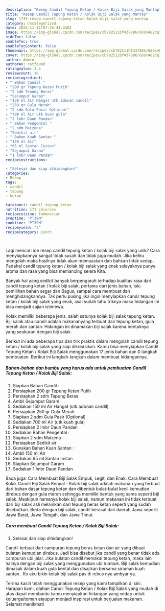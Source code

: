 ```yaml
---
description: "Resep Candil Tepung Ketan / Kolak Biji Salak yang Mantap"
title: "Resep Candil Tepung Ketan / Kolak Biji Salak yang Mantap"
slug: 1735-resep-candil-tepung-ketan-kolak-biji-salak-yang-mantap
category: Uncategorized
date: 2022-11-11T07:46:41.348Z
image: https://img-global.cpcdn.com/recipes/cb782511bf437886/680x482cq70/candil-tepung-ketan-kolak-biji-salak-foto-resep-utama.jpg
hideToc: false
enableToc: true
enableTocContent: false
thumbnail: https://img-global.cpcdn.com/recipes/cb782511bf437886/680x482cq70/candil-tepung-ketan-kolak-biji-salak-foto-resep-utama.jpg
cover: https://img-global.cpcdn.com/recipes/cb782511bf437886/680x482cq70/candil-tepung-ketan-kolak-biji-salak-foto-resep-utama.jpg
author: Admin
authorAv: notfound
ratingvalue: 3.4
reviewcount: 16
recipeingredient:
- " Bahan Candil "
- "200 gr Tepung Ketan Putih"
- "2 sdm Tepung Beras"
- "Sejumput Garam"
- "150 ml Air Hangat utk adonan candil"
- "250 gr Gula Merah"
- "2 sdm Gula Pasir Optional"
- "700 ml Air utk kuah gula"
- "2 lmbr Daun Pandan"
- " Bahan Pengental "
- "2 sdm Maizena"
- "Sedikit air"
- " Bahan Kuah Santan "
- "150 ml Air"
- "65 ml Santan Instan"
- "Sejumput Garam"
- "1 lmbr Daun Pandan"
recipeinstructions:

- "Selesai dan siap dihidangkan!"
categories:
- Resep
tags:
- candil
- tepung
- ketan

katakunci: candil tepung ketan 
nutrition: 171 calories
recipecuisine: Indonesian
preptime: "PT19M"
cooktime: "PT39M"
recipeyield: "3"
recipecategory: Lunch

---
```





Lagi mencari ide resep candil tepung ketan / kolak biji salak yang unik? Cara menyiapkannya sangat tidak susah dan tidak juga mudah. Jika keliru mengolah maka hasilnya tidak akan memuaskan dan bahkan tidak sedap. Padahal candil tepung ketan / kolak biji salak yang enak selayaknya punya aroma dan rasa yang bisa memancing selera Kita.





Banyak hal yang sedikit banyak berpengaruh terhadap kualitas rasa dari candil tepung ketan / kolak biji salak, pertama dari jenis bahan, lalu pemilihan bahan segar dan Bagus, sampai cara membuat dan menghidangkannya. Tak perlu pusing jika ingin menyiapkan candil tepung ketan / kolak biji salak yang enak,      asal sudah tahu triknya maka hidangan ini bisa menjadi sajian istimewa.














Kolak memiliki beberapa jenis, salah satunya kolak biji salak tepung ketan. Biji salak atau candil adalah makananyang terbuat dari tepung ketan, gula merah dan santan. Hidangan ini dinamakan biji salak karena bentuknya yang seukuran dengan biji salak.






Berikut ini ada beberapa tips dan trik praktis dalam mengolah candil tepung ketan / kolak biji salak yang siap dikreasikan. Kamu bisa menyiapkan Candil Tepung Ketan / Kolak Biji Salak menggunakan 17 jenis bahan dan 0 langkah pembuatan. Berikut ini langkah-langkah dalam membuat hidangannya.

<!--inarticleads1-->

##### Bahan-bahan dan bumbu yang harus ada untuk pembuatan Candil Tepung Ketan / Kolak Biji Salak:

1. Siapkan  Bahan Candil :
1. Persiapkan 200 gr Tepung Ketan Putih
1. Persiapkan 2 sdm Tepung Beras
1. Ambil Sejumput Garam
1. Sediakan 150 ml Air Hangat (utk adonan candil)
1. Persiapkan 250 gr Gula Merah
1. Siapkan 2 sdm Gula Pasir (Optional)
1. Sediakan 700 ml Air (utk kuah gula)
1. Persiapkan 2 lmbr Daun Pandan
1. Sediakan  Bahan Pengental :
1. Siapkan 2 sdm Maizena
1. Persiapkan Sedikit air
1. Gunakan  Bahan Kuah Santan :
1. Ambil 150 ml Air
1. Sediakan 65 ml Santan Instan
1. Siapkan Sejumput Garam
1. Sediakan 1 lmbr Daun Pandan


Baca juga: Cara Membuat Biji Salak Empuk, Legit, dan Enak. Cara Membuat Kolak Candil Biji Salak Kenyal - Kolak biji salak adalah makanan yang terbuat dari bahan dasar tepung ketan dan dibentuk bulat-bulat kecil kemudian direbus dengan gula merah sehingga memiliki bentuk yang sama seperti biji salak. Meskipun namanya kolak biji salak, namun makanan ini tidak terbuat dari biji salak asli melainkan dari tepung beras ketan seperti yang sudah disebutkan. Beda dengan biji salak, candil berasal dari daerah Jawa seperti Jawa Barat, Jawa Tengah, dan Jawa Timur. 

<!--inarticleads2-->

##### Cara membuat Candil Tepung Ketan / Kolak Biji Salak:


1. Selesai dan siap dihidangkan!

Candil terbuat dari campuran tepung beras ketan dan air yang dibuat bulatan kemudian direbus. Jadi bisa disebut jika candil yang benar tidak ada campuran ubi jalar. Jika bulatan candil memakai tepung ketan, maka lain halnya dengan biji salak yang menggunakan ubi tumbuk. Biji salak kemudian dimasak dalam kuah gula kental dan disajikan bersama siraman kuah santan.. Ko aku bikin kolak biji salak pas di rebus nya ambyar ya. 

Terima kasih telah menggunakan resep yang kami tampilkan di sini. Harapan kami, olahan Candil Tepung Ketan / Kolak Biji Salak yang mudah di atas dapat membantu kamu menyiapkan hidangan yang sedap untuk keluarga/teman ataupun menjadi inspirasi untuk berjualan makanan. Selamat menikmati
